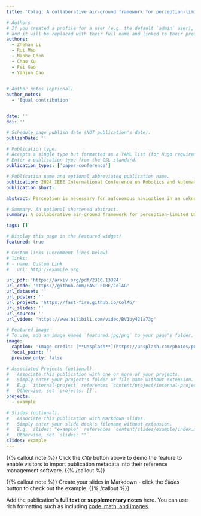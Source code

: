 ```yaml
---
title: 'Colag: A collaborative air-ground framework for perception-limited ugvs’ navigation'

# Authors
# If you created a profile for a user (e.g. the default `admin` user), write the username (folder name) here
# and it will be replaced with their full name and linked to their profile.
authors:
  - Zhehan Li
  - Rui Mao
  - Nanhe Chen
  - Chao Xu
  - Fei Gao
  - Yanjun Cao
 

# Author notes (optional)
author_notes:
  - 'Equal contribution'


date: ''
doi: ''

# Schedule page publish date (NOT publication's date).
publishDate: ''

# Publication type.
# Accepts a single type but formatted as a YAML list (for Hugo requirements).
# Enter a publication type from the CSL standard.
publication_types: ['paper-conference']

# Publication name and optional abbreviated publication name.
publication: 2024 IEEE International Conference on Robotics and Automation (ICRA)
publication_short: 

abstract: Perception is necessary for autonomous navigation in an unknown area crowded with obstacles. It's challenging for a robot to navigate safely without any sensors that can sense the environment, resulting in a blind robot, and becomes more difficult when comes to a group of robots. However, it could be costly to equip all robots with expensive perception or SLAM systems. In this paper, we propose a novel system named ColAG, to solve the problem of autonomous navigation for a group of blind UGVs by introducing cooperation with one UAV, which is the only robot that has full perception capabilities in the group. The UAV uses SLAM for its odometry and mapping while sharing this information with UGVs via limited relative pose estimation. The UGVs plan their trajectories in the received map and predict possible failures caused by the uncertainty of its wheel odometry and unknown risky areas. The UAV dynamically schedules waypoints to prevent UGVs from collisions, formulated as a Vehicle Routing Problem with Time Windows to optimize the UAV's trajectories and minimize time when UGVs have to wait to guarantee safety. We validate our system through extensive simulation with up to 7 UGVs and real-world experiments with 3 UGVs.

# Summary. An optional shortened abstract.
summary: A collaborative air-ground framework for perception-limited UGVs' navigation, where a UAV provides perception capabilities to a group of blind UGVs.

tags: []

# Display this page in the Featured widget?
featured: true

# Custom links (uncomment lines below)
# links:
# - name: Custom Link
#   url: http://example.org

url_pdf: 'https://arxiv.org/pdf/2310.13324'
url_code: 'https://github.com/FAST-FIRE/ColAG'
url_dataset: ''
url_poster: ''
url_project: 'https://fast-fire.github.io/ColAG/'
url_slides: ''
url_source: ''
url_video: 'https://www.bilibili.com/video/BV1by421a73g'

# Featured image
# To use, add an image named `featured.jpg/png` to your page's folder.
image:
  caption: 'Image credit: [**Unsplash**](https://unsplash.com/photos/pLCdAaMFLTE)'
  focal_point: ''
  preview_only: false

# Associated Projects (optional).
#   Associate this publication with one or more of your projects.
#   Simply enter your project's folder or file name without extension.
#   E.g. `internal-project` references `content/project/internal-project/index.md`.
#   Otherwise, set `projects: []`.
projects:
  - example

# Slides (optional).
#   Associate this publication with Markdown slides.
#   Simply enter your slide deck's filename without extension.
#   E.g. `slides: "example"` references `content/slides/example/index.md`.
#   Otherwise, set `slides: ""`.
slides: example
---
```


{{% callout note %}}
Click the _Cite_ button above to demo the feature to enable visitors to import publication metadata into their reference management software.
{{% /callout %}}

{{% callout note %}}
Create your slides in Markdown - click the _Slides_ button to check out the example.
{{% /callout %}}

Add the publication's **full text** or **supplementary notes** here. You can use rich formatting such as including [code, math, and images](https://docs.hugoblox.com/content/writing-markdown-latex/).
